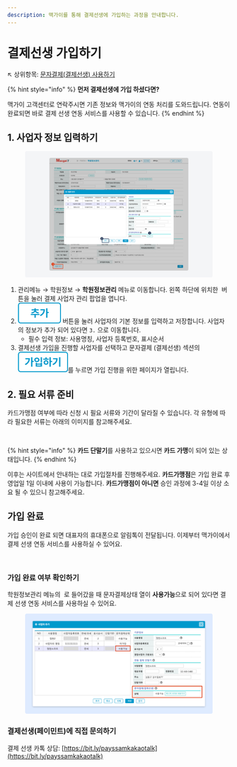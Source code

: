 ```yaml
---
description: 맥가이를 통해 결제선생에 가입하는 과정을 안내합니다.
---
```


# 결제선생 가입하기

↖ 상위항목: [문자결제(결제선생) 사용하기](./)

{% hint style="info" %}
**먼저 결제선생에 가입 하셨다면?**

맥가이 고객센터로 연락주시면 기존 정보와 맥가이의 연동 처리를 도와드립니다. 연동이 완료되면 바로 결제 선생 연동 서비스를 사용할 수 있습니다.
{% endhint %}

## 1. 사업자 정보 입력하기

<figure><img src="../../.gitbook/assets/image (3) (1).png" alt=""><figcaption></figcaption></figure>

1. 관리메뉴 → 학원정보 → **학원정보관리** 메뉴로 이동합니다. 왼쪽 하단에 위치한 <img src="../../.gitbook/assets/btn_사업자추가.png" alt="" data-size="line"> 버튼을 눌러 결제 사업자 관리 팝업을 엽니다.
2. <img src="../../.gitbook/assets/btn_추가.png" alt="" data-size="line"> 버튼을 눌러 사업자의 기본 정보를 입력하고 저장합니다. 사업자의 정보가 추가 되어 있다면 `3.` 으로 이동합니다.
   * 필수 입력 정보: 사용명칭, 사업자 등록번호, 표시순서
3. 결제선생 가입을 진행할 사업자를 선택하고 문자결제 (결제선생) 섹션의 <img src="../../.gitbook/assets/image (4) (1).png" alt="" data-size="line">를 누르면 가입 진행을 위한 페이지가 열립니다.

## 2. 필요 서류 준비&#x20;

카드가맹점 여부에 따라 신청 시 필요 서류와 기간이 달라질 수 있습니다. 각 유형에 따라 필요한 서류는 아래의 이미지를 참고해주세요.

<figure><img src="../../.gitbook/assets/등록서류.png" alt=""><figcaption></figcaption></figure>

{% hint style="info" %}
**카드 단말기**를 사용하고 있으시면 **카드 가맹**이 되어 있는 상태입니다.
{% endhint %}

이후는 사이트에서 안내하는 대로 가입절차를 진행해주세요. **카드가맹점**은 가입 완료 후 영업일 1일 이내에 사용이 가능합니다. **카드가맹점이 아니면** 승인 과정에 3-4일 이상 소요 될 수 있으니 참고해주세요.

## 가입 완료

가입 승인이 완료 되면 대표자의 휴대폰으로 알림톡이 전달됩니다. 이제부터 맥가이에서 결제 선생 연동 서비스를 사용하실 수 있어요.

<figure><img src="../../.gitbook/assets/결제선생 가입완료.png" alt=""><figcaption></figcaption></figure>

### &#x20;**가입 완료 여부 확인하기**

학원정보관리 메뉴의 <img src="../../.gitbook/assets/btn_사업자추가.png" alt="" data-size="line"> 로 들어갔을 때 문자결제상태 열이 **사용가능**으로 되어 있다면 결제 선생 연동 서비스를 사용하실 수 있어요.

<figure><img src="../../.gitbook/assets/image (1) (1) (1).png" alt=""><figcaption></figcaption></figure>

### 결제선생(페이민트)에 직접 문의하기

결제 선생 카톡 상담: [https://bit.ly/payssamkakaotalk](https://bit.ly/payssamkakaotalk)
